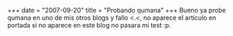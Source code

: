 +++
date = "2007-09-20"
title = "Probando qumana"
+++
Bueno ya probe qumana en uno de mis otros blogs y fallo <.<, no aparece el articulo en portada si no aparece en este blog no pasara mi test :p.


